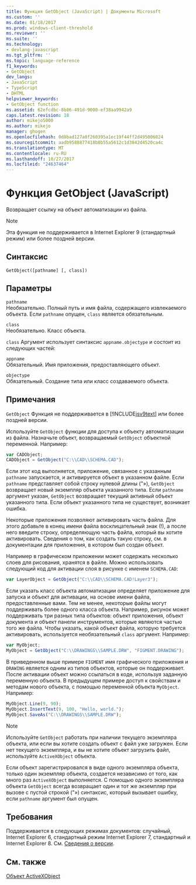 ```yaml
---
title: Функция GetObject (JavaScript) | Документы Microsoft
ms.custom: ''
ms.date: 01/18/2017
ms.prod: windows-client-threshold
ms.reviewer: ''
ms.suite: ''
ms.technology:
- devlang-javascript
ms.tgt_pltfrm: ''
ms.topic: language-reference
f1_keywords:
- GetObject
dev_langs:
- JavaScript
- TypeScript
- DHTML
helpviewer_keywords:
- GetObject function
ms.assetid: 62efcdbc-8b86-491d-9000-ef38aa9942a9
caps.latest.revision: 18
author: mikejo5000
ms.author: mikejo
manager: ghogen
ms.openlocfilehash: 0d8bad127a0f260395a1ec19f44ff2d495006024
ms.sourcegitcommit: aadb9588877418b8b55a5612c1d3842d4520ca4c
ms.translationtype: MT
ms.contentlocale: ru-RU
ms.lasthandoff: 10/27/2017
ms.locfileid: "24637464"
---
```

# <a name="getobject-function-javascript"></a>Функция GetObject (JavaScript)
Возвращает ссылку на объект автоматизации из файла.  
  
> [!NOTE]
>  Эта функция не поддерживается в Internet Explorer 9 (стандартный режим) или более поздней версии.  
  
## <a name="syntax"></a>Синтаксис  
  
```  
GetObject([pathname] [, class])  
```  
  
## <a name="parameters"></a>Параметры  
 `pathname`  
 Необязательно. Полный путь и имя файла, содержащего извлекаемого объекта. Если `pathname` опущен, `class` является обязательным.  
  
 `class`  
 Необязательно. Класс объекта.  
  
 `class` Аргумент использует синтаксис `appname.objectype` и состоит из следующих частей:  
  
 `appname`  
 Обязательный. Имя приложения, предоставляющего объект.  
  
 `objectype`  
 Обязательный. Создание типа или класс создаваемого объекта.  
  
## <a name="remarks"></a>Примечания  
 `GetObject` Функция не поддерживается в [!INCLUDE[jsv9text](../../javascript/includes/jsv9text-md.md)] или более поздней версии.  
  
 Используйте `GetObject` функции для доступа к объекту автоматизации из файла. Назначьте объект, возвращаемый `GetObject` объектной переменной. Например:  
  
```JavaScript  
var CADObject;  
CADObject = GetObject("C:\\CAD\\SCHEMA.CAD");  
```  
  
 Если этот код выполняется, приложение, связанное с указанным `pathname` запускается, и активируется объект в указанном файле. Если `pathname` представляет собой строку нулевой длины ("»), `GetObject` возвращает новый экземпляр объекта указанного типа. Если `pathname` аргумент указан, `GetObject` возвращает текущий активный объект указанного типа. Если объект указанного типа не существует, возникает ошибка.  
  
 Некоторые приложения позволяют активировать часть файла. Для этого добавьте в конец имени файла восклицательный знак (!), а после него введите строку, определяющую часть файла, который вы хотите активировать. Сведения о том, как создать такую строку, см. в документации для приложения, в котором был создан объект.  
  
 Например в графическом приложении может содержать несколько слоев для рисования, хранятся в файле. Можно использовать следующий код для активации слоя в рисунке с именем `SCHEMA.CAD`:  
  
```JavaScript  
var LayerObject = GetObject("C:\\CAD\\SCHEMA.CAD!Layer3");  
```  
  
 Если указать класс объекта автоматизации определяет приложение для запуска и объект для активации, на основе имени файла, предоставленные вами. Тем не менее, некоторые файлы могут поддерживать более одного класса объекта. Например, рисунок может поддерживать три разных типа объектов: объект приложения, объект документа и объект панели инструментов, которые являются частью того же файла. Чтобы указать, какой объект файла, которую требуется активировать, используется необязательный `class` аргумент. Например:  
  
```JavaScript  
var MyObject;  
MyObject = GetObject("C:\\DRAWINGS\\SAMPLE.DRW", "FIGMENT.DRAWING");  
```  
  
 В приведенном выше примере `FIGMENT` имя графического приложения и `DRAWING` является одним из типов объектов, которые он поддерживает. После активации объект можно ссылаться в коде, используя заданную переменную объекта. В предыдущем примере доступ к свойствам и методам нового объекта, с помощью переменной объекта `MyObject`. Например:  
  
```JavaScript  
MyObject.Line(9, 90);  
MyObject.InsertText(9, 100, "Hello, world.");  
MyObject.SaveAs("C:\\DRAWINGS\\SAMPLE.DRW");  
```  
  
> [!NOTE]
>  Используйте `GetObject` работать при наличии текущего экземпляра объекта, или если вы хотите создать объект с файл уже загружен. Если нет текущего экземпляра, и вы не хотите объект загрузить файл, используйте `ActiveXObject` объекта.  
  
 Если объект зарегистрировался в виде одного экземпляра объекта, только один экземпляр объекта, создается независимо от того, как много раз `ActiveXObject` выполняется. С помощью одного экземпляра объекта `GetObject` всегда возвращает один и тот же экземпляр при вызове с пустой строкой ("») синтаксис, который вызывает ошибку, если `pathname` аргумент был опущен.  
  
## <a name="requirements"></a>Требования  
 Поддерживается в следующих режимах документов: случайный, Internet Explorer 6, стандартный режим Internet Explorer 7, стандартный и Internet Explorer 8. См. [Сведения о версии](../../javascript/reference/javascript-version-information.md).  
  
## <a name="see-also"></a>См. также  
 [Объект ActiveXObject](../../javascript/reference/activexobject-object-javascript.md)